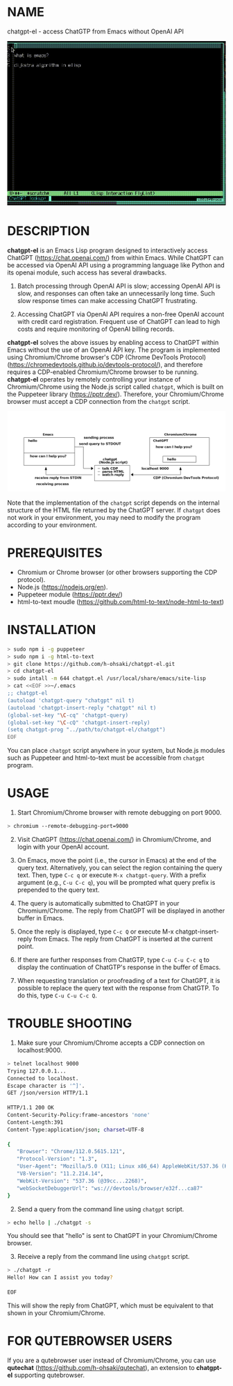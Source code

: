 # NAME

chatgpt-el - access ChatGTP from Emacs without OpenAI API

![video](screenshot/video.gif)

# DESCRIPTION

**chatgpt-el** is an Emacs Lisp program designed to interactively
access ChatGPT (https://chat.openai.com/) from within Emacs.  While
ChatGPT can be accessed via OpenAI API using a programming language
like Python and its openai module, such access has several drawbacks.

1. Batch processing through OpenAI API is slow; accessing OpenAI API
   is slow, and responses can often take an unnecessarily long
   time. Such slow response times can make accessing ChatGPT
   frustrating.

2. Accessing ChatGPT via OpenAI API requires a non-free OpenAI account
   with credit card registration. Frequent use of ChatGPT can lead to
   high costs and require monitoring of OpenAI billing records.

**chatgpt-el** solves the above issues by enabling access to ChatGPT
within Emacs without the use of an OpenAI API key.  The program is
implemented using Chromium/Chrome browser's CDP (Chrome DevTools
Protocol) (https://chromedevtools.github.io/devtools-protocol/), and
therefore requires a CDP-enabled Chromium/Chrome browser to be
running.  **chatgpt-el** operates by remotely controlling your
instance of Chromium/Chrome using the Node.js script called `chatgpt`,
which is built on the Puppeteer library
(https://pptr.dev/). Therefore, your Chromium/Chrome browser must
accept a CDP connection from the `chatgpt` script.

![overview](overview.png)

Note that the implementation of the `chatgpt` script depends on the
internal structure of the HTML file returned by the ChatGPT server. If
`chatgpt` does not work in your environment, you may need to modify
the program according to your environment.

# PREREQUISITES

- Chromium or Chrome browser (or other browsers supporting the CDP protocol).
- Node.js (https://nodejs.org/en).
- Puppeteer module (https://pptr.dev/)
- html-to-text moudle (https://github.com/html-to-text/node-html-to-text)

# INSTALLATION

``` sh
> sudo npm i -g puppeteer
> sudo npm i -g html-to-text
> git clone https://github.com/h-ohsaki/chatgpt-el.git
> cd chatgpt-el
> sudo intall -m 644 chatgpt.el /usr/local/share/emacs/site-lisp
> cat <<EOF >>~/.emacs
;; chatgpt-el
(autoload 'chatgpt-query "chatgpt" nil t)
(autoload 'chatgpt-insert-reply "chatgpt" nil t)
(global-set-key "\C-cq" 'chatgpt-query)
(global-set-key "\C-cQ" 'chatgpt-insert-reply)
(setq chatgpt-prog "../path/to/chatgpt-el/chatgpt")
EOF
```

You can place `chatgpt` script anywhere in your system, but Node.js
modules such as Puppeteer and html-to-text must be accessible from
`chatgpt` program.

# USAGE

1. Start Chromium/Chrome browser with remote debugging on port 9000.

``` sh
> chromium --remote-debugging-port=9000
```

2. Visit ChatGPT (https://chat.openai.com/) in Chromium/Chrome, and
   login with your OpenAI account.

3. On Emacs, move the point (i.e., the cursor in Emacs) at the end of
   the query text.  Alternatively, you can select the region
   containing the query text.  Then, type `C-c q` or execute `M-x
   chatgpt-query`.  With a prefix argument (e.g., `C-u C-c q`), you
   will be prompted what query prefix is prepended to the query text.

4. The query is automatically submitted to ChatGPT in your
   Chromium/Chrome.  The reply from ChatGPT will be displayed in
   another buffer in Emacs.

5. Once the reply is displayed, type `C-c Q` or execute M-x
   chatgpt-insert-reply from Emacs.  The reply from ChatGPT is
   inserted at the current point.

6. If there are further responses from ChatGTP, type `C-u C-u C-c q`
   to display the continuation of ChatGTP's response in the buffer of
   Emacs.
   
7. When requesting translation or proofreading of a text for ChatGPT,
   it is possible to replace the query text with the response from
   ChatGTP. To do this, type `C-u C-u C-c Q`.

# TROUBLE SHOOTING

1. Make sure your Chromium/Chrome accepts a CDP connection on
   localhost:9000.
   
``` sh
> telnet localhost 9000
Trying 127.0.0.1...
Connected to localhost.
Escape character is '^]'.
GET /json/version HTTP/1.1

HTTP/1.1 200 OK
Content-Security-Policy:frame-ancestors 'none'
Content-Length:391
Content-Type:application/json; charset=UTF-8

{
   "Browser": "Chrome/112.0.5615.121",
   "Protocol-Version": "1.3",
   "User-Agent": "Mozilla/5.0 (X11; Linux x86_64) AppleWebKit/537.36 (KHTML, like Gecko) Chrome/112.0.0.0 Safari/537.36",
   "V8-Version": "11.2.214.14",
   "WebKit-Version": "537.36 (@39cc...2268)",
   "webSocketDebuggerUrl": "ws:///devtools/browser/e32f...ca87"
}
```

2. Send a query from the command line using `chatgpt` script.

``` sh
> echo hello | ./chatgpt -s
```

You should see that "hello" is sent to ChatGPT in your Chromium/Chrome
browser.

3. Receive a reply from the command line using `chatgpt` script.

``` sh
> ./chatgpt -r
Hello! How can I assist you today?

EOF
```

This will show the reply from ChatGPT, which must be equivalent to
that shown in your Chromium/Chrome.

# FOR QUTEBROWSER USERS

If you are a qutebrowser user instead of Chromium/Chrome, you can use
**qutechat** (https://github.com/h-ohsaki/qutechat), an extension to
**chatgpt-el** supporting qutebrowser.
